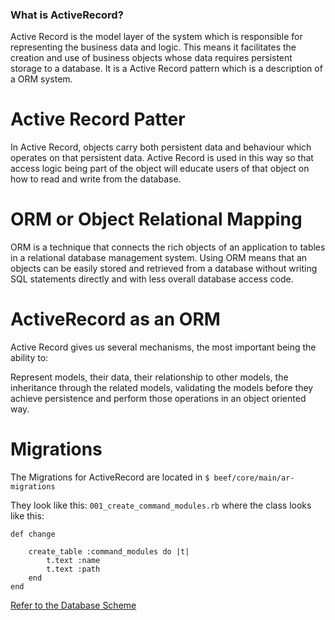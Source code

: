 ### What is ActiveRecord?
Active Record is the model layer of the system which is responsible for representing the business data and logic.
This means it facilitates the creation and use of business objects whose data requires persistent storage to a database.
It is a Active Record pattern which is a description of a ORM system.

# Active Record Patter
In Active Record, objects carry both persistent data and behaviour which operates on that persistent data. Active Record is used in this way so that access logic being part of the object will educate users of that object on how to read and write from the database.

# ORM or Object Relational Mapping
ORM is a technique that connects the rich objects of an application to tables in a relational database management system. Using ORM means that an objects can be easily stored and retrieved from a database without writing SQL statements directly and with less overall database access code.

# ActiveRecord as an ORM
Active Record gives us several mechanisms, the most important being the ability to:

Represent models, their data, their relationship to other models, the inheritance through the related models, validating the models before they achieve persistence and perform those operations in an object oriented way.


# Migrations 
The Migrations for ActiveRecord are located in 
``
$ beef/core/main/ar-migrations
``

They look like this:
``
001_create_command_modules.rb
``
where the class looks like this:

    def change

        create_table :command_modules do |t|
            t.text :name 
            t.text :path
        end
    end

[Refer to the Database Scheme ](https://github.com/beefproject/beef/wiki/Database-Schema)


